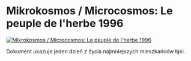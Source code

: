 Mikrokosmos / Microcosmos: Le peuple de l'herbe 1996 
=============
[![Mikrokosmos / Microcosmos: Le peuple de l'herbe 1996 ](http://vidos.pl/images/player.gif)](http://vidos.pl/mikrokosmos-microcosmos-le-peuple-de-l-herbe-1996)

 Dokument ukazuje jeden dzień z życia najmniejszych mieszkańców łąki.
